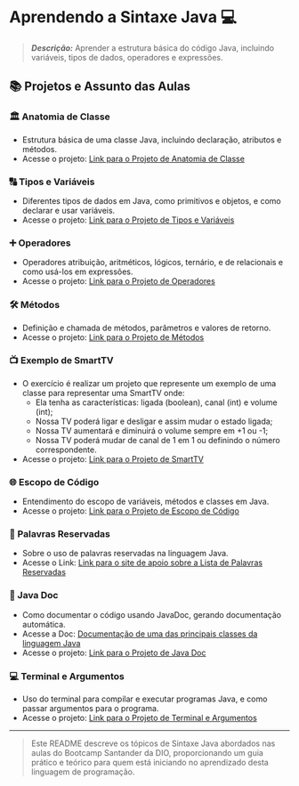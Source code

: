 # Aprendendo a Sintaxe Java 💻

> ***Descrição:*** Aprender a estrutura básica do código Java, incluindo variáveis, tipos de dados, operadores e expressões.

## 📚 Projetos e Assunto das Aulas

### 🏛️ Anatomia de Classe
- Estrutura básica de uma classe Java, incluindo declaração, atributos e métodos.
- Acesse o projeto: [Link para o Projeto de Anatomia de Classe](AnatomyClassJava)

### 🔠 Tipos e Variáveis
- Diferentes tipos de dados em Java, como primitivos e objetos, e como declarar e usar variáveis.
- Acesse o projeto: [Link para o Projeto de Tipos e Variáveis](TypesVariables)

### ➕ Operadores
- Operadores atribuição, aritméticos, lógicos, ternário, e de relacionais e como usá-los em expressões.
- Acesse o projeto: [Link para o Projeto de Operadores](Operators)

### 🛠️ Métodos
- Definição e chamada de métodos, parâmetros e valores de retorno.
- Acesse o projeto: [Link para o Projeto de Métodos](MethodsJava)

### 📺 Exemplo de SmartTV
- O exercício é realizar um projeto que represente um exemplo de uma classe para representar uma SmartTV onde:
  - Ela tenha as características: ligada (boolean), canal (int) e volume (int);
  - Nossa TV poderá ligar e desligar e assim mudar o estado ligada;
  - Nossa TV aumentará e diminuirá o volume sempre em +1 ou -1;
  - Nossa TV poderá mudar de canal de 1 em 1 ou definindo o número correspondente.
- Acesse o projeto: [Link para o Projeto de SmartTV](ExerciseSmartTV)

### 🌐 Escopo de Código
- Entendimento do escopo de variáveis, métodos e classes em Java.
- Acesse o projeto: [Link para o Projeto de Escopo de Código](CodeScope)

### 🛑 Palavras Reservadas
- Sobre o uso de palavras reservadas na linguagem Java.
- Acesse o Link: [Link para o site de apoio sobre a Lista de Palavras Reservadas](https://glysns.gitbook.io/java-basico/sintaxe/palavras-reservadas)

### 📄 Java Doc
- Como documentar o código usando JavaDoc, gerando documentação automática.
- Acesse a Doc: [Documentação de uma das principais classes da linguagem Java](https://docs.oracle.com/javase/7/docs/api/java/lang/String.html)
- Acesse o projeto: [Link para o Projeto de Java Doc](DocJava)

### 💻 Terminal e Argumentos
- Uso do terminal para compilar e executar programas Java, e como passar argumentos para o programa.
- Acesse o projeto: [Link para o Projeto de Terminal e Argumentos](TerminalJava)


--------------------------------
> Este README descreve os tópicos de Sintaxe Java abordados nas aulas do Bootcamp Santander da DIO, proporcionando um guia prático e teórico para quem está iniciando no aprendizado desta linguagem de programação.
